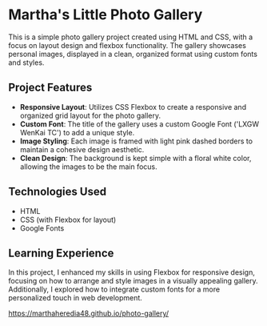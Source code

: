 # Martha's Little Photo Gallery

This is a simple photo gallery project created using HTML and CSS, with a focus on layout design and flexbox functionality. The gallery showcases personal images, displayed in a clean, organized format using custom fonts and styles.

## Project Features

- **Responsive Layout**: Utilizes CSS Flexbox to create a responsive and organized grid layout for the photo gallery.
- **Custom Font**: The title of the gallery uses a custom Google Font ('LXGW WenKai TC') to add a unique style.
- **Image Styling**: Each image is framed with light pink dashed borders to maintain a cohesive design aesthetic.
- **Clean Design**: The background is kept simple with a floral white color, allowing the images to be the main focus.

## Technologies Used

- HTML
- CSS (with Flexbox for layout)
- Google Fonts

## Learning Experience

In this project, I enhanced my skills in using Flexbox for responsive design, focusing on how to arrange and style images in a visually appealing gallery. Additionally, I explored how to integrate custom fonts for a more personalized touch in web development.

https://marthaheredia48.github.io/photo-gallery/
